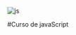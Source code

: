 ![js](https://github.com/darneees/Javascript_Course-ALURA/assets/79709843/cddb1df4-56a8-41af-aafa-6d03d1c3aa73)

#Curso de javaScript

